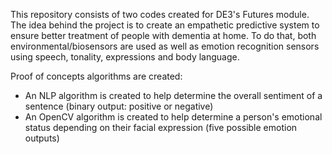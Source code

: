 This repository consists of two codes created for DE3's Futures module. The idea behind the project is to create an empathetic predictive system to ensure better treatment of people with dementia at home. To do that, both environmental/biosensors are used as well as emotion recognition sensors using speech, tonality, expressions and body language.  

Proof of concepts algorithms are created:   
-  An NLP algorithm is created to help determine the overall sentiment of a sentence (binary output: positive or negative)  
-  An OpenCV algorithm is created to help determine a person's emotional status depending on their facial expression (five possible emotion outputs) 
